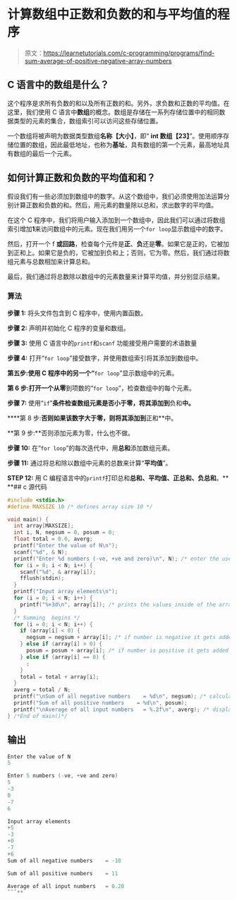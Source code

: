 # 计算数组中正数和负数的和与平均值的程序

> 原文：<https://learnetutorials.com/c-programming/programs/find-sum-average-of-positive-negative-array-numbers>

## C 语言中的数组是什么？

这个程序是求所有负数的和以及所有正数的和。另外，求负数和正数的平均值。在这里，我们使用 C 语言中**数组**的概念。数组是存储在一系列存储位置中的相同数据类型的元素的集合，数组索引可以访问这些存储位置。

一个数组将被声明为数据类型数组**名称【大小】**，即“ **int 数组【23】**”。使用顺序存储位置的数组，因此最低地址，也称为**基址**，具有数组的第一个元素，最高地址具有数组的最后一个元素。

## 如何计算正数和负数的平均值和和？

假设我们有一些必须加到数组中的数字。从这个数组中，我们必须使用加法运算分别计算正数和负数的和。然后，用元素的数量除以总和，求出数字的平均值。

在这个 C 程序中，我们将用户输入添加到一个数组中，因此我们可以通过将数组索引增加**1**来访问数组中的元素。现在我们用另一个`for loop`显示数组中的数字。

然后，打开一个 f **或回路**，检查每个元件是**正**、**负**还是**零**。如果它是正的，它被加到正和上。如果它是负的，它被加到负和上；否则，它为零。然后，我们通过将数组元素与总数相加来计算总和。

最后，我们通过将总数除以数组中的元素数量来计算平均值，并分别显示结果。

### 算法

**步骤 1:** 将头文件包含到 C 程序中，使用内置函数。

**步骤 2:** 声明并初始化 C 程序的变量和数组。

**步骤 3:** 使用 C 语言中的`printf`和`scanf` 功能接受用户需要的术语数量

**步骤 4:** 打开“`for loop`”接受数字，并使用数组索引将其添加到数组中。

**第五步:**使用 C 程序中的另一个**“**`for loop`”显示数组中的元素。

**第 6 步:**打开一个从**零**到项数的“`for loop`”，检查数组中的每个元素。

**步骤 7:** 使用“`if`”**条件检查数组元素是否小于零，将其添加到**负和**中。**

 ****第 8 步:**否则如果该数字大于零，则将其添加到**正和**中。

**第 9 步:**否则添加元素为零，什么也不做。

**步骤 10:** 在“`for loop`”的每次迭代中，用**总和**添加数组元素。

**步骤 11:** 通过将总和除以数组中元素的总数来计算“**平均值**”。

**STEP 12:** 用 C 编程语言中的`printf`打印总和**总和、平均值、正总和、负总和**。**  **## c 源代码

```c
#include <stdio.h>
#define MAXSIZE 10 /* defines array size 10 */

void main() {
  int array[MAXSIZE];
  int i, N, negsum = 0, posum = 0;
  float total = 0.0, averg;
  printf("Enter the value of N\n");
  scanf("%d", & N);
  printf("Enter %d numbers (-ve, +ve and zero)\n", N); /* enter the user input into the array we defined */
  for (i = 0; i < N; i++) {
    scanf("%d", & array[i]);
    fflush(stdin);
  }
  printf("Input array elements\n");
  for (i = 0; i < N; i++) {
    printf("%+3d\n", array[i]); /* prints the values inside of the array using 3 positions*/
  }
  /* Summing  begins */
  for (i = 0; i < N; i++) {
    if (array[i] < 0) {
      negsum = negsum + array[i]; /* if number is negative it gets added to negative sum */
    } else if (array[i] > 0) {
      posum = posum + array[i]; /* if number is positive it gets added to positive sum */
    } else if (array[i] == 0) {
      ;
    }
    total = total + array[i];
  }
  averg = total / N;
  printf("\nSum of all negative numbers    = %d\n", negsum); /* calculating average */
  printf("Sum of all positive numbers    = %d\n", posum);
  printf("\nAverage of all input numbers   = %.2f\n", averg); /* displays the output */
} /*End of main()*/

```

## 输出

```c
Enter the value of N
5

Enter 5 numbers (-ve, +ve and zero)
5
-3
0
-7
6

Input array elements
+5
-3
+0
-7
+6
Sum of all negative numbers    = -10

Sum of all positive numbers    = 11

Average of all input numbers   = 0.20
```**